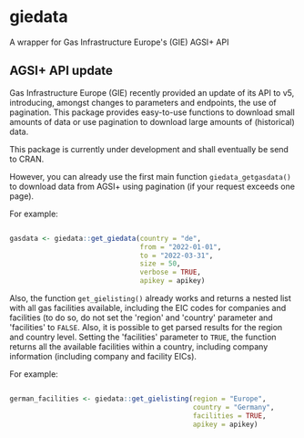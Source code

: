 # giedata
A wrapper for Gas Infrastructure Europe's (GIE) AGSI+ API

## AGSI+ API update
Gas Infrastructure Europe (GIE) recently provided an update of its API to v5, introducing, amongst changes to parameters and endpoints, the use of pagination. This package provides easy-to-use functions to download small amounts of data or use pagination to download large amounts of (historical) data.

This package is currently under development and shall eventually be send to CRAN.

However, you can already use the first main function `giedata_getgasdata()` to download data from AGSI+ using pagination (if your request exceeds one page).

For example:

```r

gasdata <- giedata::get_giedata(country = "de",
                                from = "2022-01-01",
                                to = "2022-03-31",
                                size = 50,
                                verbose = TRUE,
                                apikey = apikey)

```

Also, the function `get_gielisting()` already works and returns a nested list with all gas facilities available, including the EIC codes for companies and facilities (to do so, do not set the 'region' and 'country' parameter and 'facilities' to `FALSE`. Also, it is possible to get parsed results for the region and country level. Setting the 'facilities' parameter to `TRUE`, the function returns all the available facilities within a country, including company information (including company and facility EICs). 

For example:

```r

german_facilities <- giedata::get_gielisting(region = "Europe",
                                             country = "Germany",
                                             facilities = TRUE,
                                             apikey = apikey)

```




